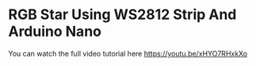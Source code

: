 # RGB Star Using WS2812 Strip And Arduino Nano

You can watch the full video tutorial here https://youtu.be/xHYO7RHxkXo
